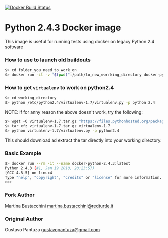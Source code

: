 [![Docker Build Status](https://img.shields.io/docker/build/jrottenberg/ffmpeg.svg)](https://hub.docker.com/r/pantuza/python2.4/)

# Python 2.4.3 Docker image

This image is useful for running tests using docker on legacy Python 2.4
software

### How to use to launch old buildouts
```bash
$> cd folder_you_need_to_work_on
$> docker run -it -v "$(pwd)":/path/to_new_worrking_directory docker-python-2.4.3
```

### How to get `virtualenv` to work on python2.4
```bash
$> cd working_directory
$> python /etc/python2.4/virtualenv-1.7/virtualenv.py -p python 2.4
```

NOTE: if for anny reason the above doesn't work, try the following:
```bash
$> wget -O virtualenv-1.7.tar.gz "https://files.pythonhosted.org/packages/bf/a0/45ecac80034dbc040fb4f5036f32cb40005df71e496ccd137eb65e5a69e6/virtualenv-1.7.tar.gz"
$> tar xfz virtualenv-1.7.tar.gz virtualenv-1.7
$> python virtualenv-1.7/virtualenv.py -p python2.4
```
This should download ad extract the tar directly into your working directory.

### Basic Example

```bash
$> docker run --rm -it --name docker-python-2.4.3:latest                                                                 (master) 18:26:35
Python 2.4.3 (#1, Jan 19 2018, 20:23:57)
[GCC 4.8.5] on linux4
Type "help", "copyright", "credits" or "license" for more information.
>>>
```

### Fork Author
Martina Bustacchini <martina.bustacchini@redturtle.it>

### Original Author
Gustavo Pantuza <gustavopantuza@gmail.com>
